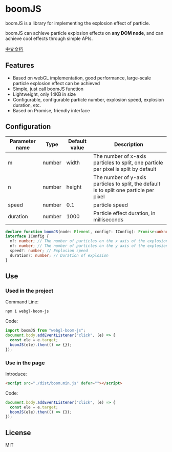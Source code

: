 # boomJS

boomJS is a library for implementing the explosion effect of particle.

boomJS can achieve particle explosion effects on <b>any DOM node</b>, and can achieve cool effects through simple APIs.

[中文文档](https://github.com/junqiuzhang/boom-js/blob/master/README_zh-CN.md)

## Features

- Based on webGL implementation, good performance, large-scale particle explosion effect can be achieved
- Simple, just call boomJS function
- Lightweight, only 14KB in size
- Configurable, configurable particle number, explosion speed, explosion duration, etc.
- Based on Promise, friendly interface

## Configuration

| Parameter name | Type   | Default value | Description                                                                             |
| -------------- | ------ | ------------- | --------------------------------------------------------------------------------------- |
| m              | number | width         | The number of x-axis particles to split, one particle per pixel is split by default     |
| n              | number | height        | The number of y-axis particles to split, the default is to split one particle per pixel |
| speed          | number | 0.1           | particle speed                                                                          |
| duration       | number | 1000          | Particle effect duration, in milliseconds                                               |

```ts
declare function boomJS(node: Element, config?: IConfig): Promise<unknown>;
interface IConfig {
  m?: number; // The number of particles on the x axis of the explosion
  n?: number; // The number of particles on the y axis of the explosion
  speed?: number; // Explosion speed
  duration?: number; // Duration of explosion
}
```

## Use

### Used in the project

Command Line:

```sh
npm i webgl-boom-js
```

Code:

```ts
import boomJS from "webgl-boom-js";
document.body.addEventListener("click", (e) => {
  const ele = e.target;
  boomJS(ele).then(() => {});
});
```

### Use in the page

Introduce:

```html
<script src="./dist/boom.min.js" defer=""></script>
```

Code:

```ts
document.body.addEventListener("click", (e) => {
  const ele = e.target;
  boomJS(ele).then(() => {});
});
```

## License

MIT
